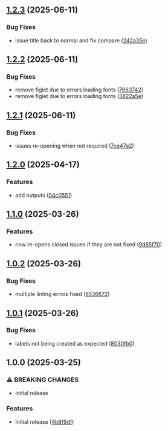 ## [1.2.3](https://github.com/periphery-security/action-trissue/compare/1.2.2...1.2.3) (2025-06-11)

### Bug Fixes

* issue title back to normal and fix compare ([242a35e](https://github.com/periphery-security/action-trissue/commit/242a35e37e04057a23ca4a6f2af493f645a93e2a))

## [1.2.2](https://github.com/periphery-security/action-trissue/compare/1.2.1...1.2.2) (2025-06-11)

### Bug Fixes

- remove figlet due to errors loading fonts
  ([7663742](https://github.com/periphery-security/action-trissue/commit/766374248fb637cb60d0c5027530e3017e41e6f3))
- remove figlet due to errors loading fonts
  ([3822a5e](https://github.com/periphery-security/action-trissue/commit/3822a5e1e404730a4495cacdf0058c1c86d1c62c))

## [1.2.1](https://github.com/periphery-security/action-trissue/compare/1.2.0...1.2.1) (2025-06-11)

### Bug Fixes

- issues re-opening when not required
  ([7ce47e2](https://github.com/periphery-security/action-trissue/commit/7ce47e2f503c2ecd410289747a7381e14e1b1d52))

## [1.2.0](https://github.com/qomodo-labs/action-trissue/compare/1.1.0...1.2.0) (2025-04-17)

### Features

- add outputs
  ([04c0551](https://github.com/qomodo-labs/action-trissue/commit/04c05519c995f40139fc3875fdf37964b0f4e145))

## [1.1.0](https://github.com/qomodo-labs/action-trissue/compare/1.0.2...1.1.0) (2025-03-26)

### Features

- now re-opens closed issues if they are not fixed
  ([9d85f70](https://github.com/qomodo-labs/action-trissue/commit/9d85f70a4e77b7b2999a1f51726846c7d2879ce9))

## [1.0.2](https://github.com/qomodo-labs/action-trissue/compare/1.0.1...1.0.2) (2025-03-26)

### Bug Fixes

- multiple linting errros fixed
  ([8536672](https://github.com/qomodo-labs/action-trissue/commit/853667233eb5d3e95efc909f953cb2a02ac9747e))

## [1.0.1](https://github.com/qomodo-labs/action-trissue/compare/1.0.0...1.0.1) (2025-03-26)

### Bug Fixes

- labels not being created as expected
  ([8030fb0](https://github.com/qomodo-labs/action-trissue/commit/8030fb06bb780abf71b3d1077ccd371248a7b598))

## 1.0.0 (2025-03-25)

### ⚠ BREAKING CHANGES

- Initial release

### Features

- Initial release
  ([4b8f9df](https://github.com/qomodo-labs/action-trissue/commit/4b8f9df805aa80db17a83e78972cf90efaa21349))
